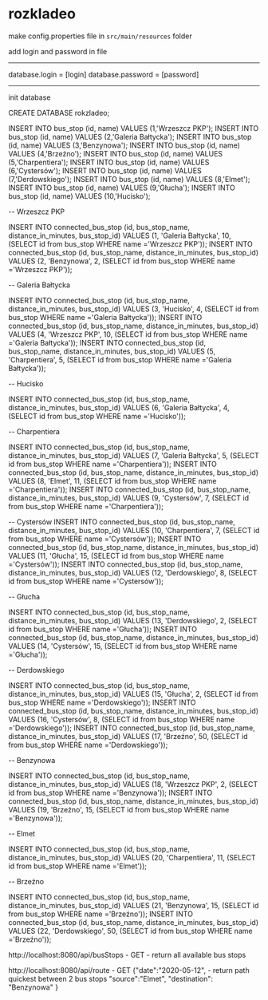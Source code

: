 # rozkladeo
make config.properties file in `src/main/resources` folder

add login and password in file 

------------------------------
database.login = [login]
database.password = [password]

------------------------------


init database

CREATE DATABASE rokzladeo;

INSERT INTO bus_stop (id, name)
VALUES (1,'Wrzeszcz PKP');
INSERT INTO bus_stop (id, name)
VALUES (2,'Galeria Bałtycka');
INSERT INTO bus_stop (id, name)
VALUES (3,'Benzynowa');
INSERT INTO bus_stop (id, name)
VALUES (4,'Brzeźno');
INSERT INTO bus_stop (id, name)
VALUES (5,'Charpentiera');
INSERT INTO bus_stop (id, name)
VALUES (6,'Cystersów');
INSERT INTO bus_stop (id, name)
VALUES (7,'Derdowskiego');
INSERT INTO bus_stop (id, name)
VALUES (8,'Elmet');
INSERT INTO bus_stop (id, name)
VALUES (9,'Głucha');
INSERT INTO bus_stop (id, name)
VALUES (10,'Hucisko');


-- Wrzeszcz PKP

INSERT INTO connected_bus_stop (id, bus_stop_name, distance_in_minutes, bus_stop_id)
VALUES (1, 'Galeria Bałtycka', 10,(SELECT id from bus_stop WHERE name ='Wrzeszcz PKP'));
INSERT INTO connected_bus_stop (id, bus_stop_name, distance_in_minutes, bus_stop_id)
VALUES (2, 'Benzynowa', 2, (SELECT id from bus_stop WHERE name ='Wrzeszcz PKP'));

-- Galeria Bałtycka

INSERT INTO connected_bus_stop (id, bus_stop_name, distance_in_minutes, bus_stop_id)
VALUES (3, 'Hucisko', 4, (SELECT id from bus_stop WHERE name ='Galeria Bałtycka'));
INSERT INTO connected_bus_stop (id, bus_stop_name, distance_in_minutes, bus_stop_id)
VALUES (4, 'Wrzeszcz PKP', 10, (SELECT id from bus_stop WHERE name ='Galeria Bałtycka'));
INSERT INTO connected_bus_stop (id, bus_stop_name, distance_in_minutes, bus_stop_id)
VALUES (5, 'Charpentiera', 5, (SELECT id from bus_stop WHERE name ='Galeria Bałtycka'));

-- Hucisko

INSERT INTO connected_bus_stop (id, bus_stop_name, distance_in_minutes, bus_stop_id)
VALUES (6, 'Galeria Bałtycka', 4, (SELECT id from bus_stop WHERE name ='Hucisko'));

-- Charpentiera

INSERT INTO connected_bus_stop (id, bus_stop_name, distance_in_minutes, bus_stop_id)
VALUES (7, 'Galeria Bałtycka', 5, (SELECT id from bus_stop WHERE name ='Charpentiera'));
INSERT INTO connected_bus_stop (id, bus_stop_name, distance_in_minutes, bus_stop_id)
VALUES (8, 'Elmet', 11, (SELECT id from bus_stop WHERE name ='Charpentiera'));
INSERT INTO connected_bus_stop (id, bus_stop_name, distance_in_minutes, bus_stop_id)
VALUES (9, 'Cystersów', 7, (SELECT id from bus_stop WHERE name ='Charpentiera'));

-- Cystersów
INSERT INTO connected_bus_stop (id, bus_stop_name, distance_in_minutes, bus_stop_id)
VALUES (10, 'Charpentiera', 7, (SELECT id from bus_stop WHERE name ='Cystersów'));
INSERT INTO connected_bus_stop (id, bus_stop_name, distance_in_minutes, bus_stop_id)
VALUES (11, 'Głucha', 15, (SELECT id from bus_stop WHERE name ='Cystersów'));
INSERT INTO connected_bus_stop (id, bus_stop_name, distance_in_minutes, bus_stop_id)
VALUES (12, 'Derdowskiego', 8, (SELECT id from bus_stop WHERE name ='Cystersów'));


-- Głucha

INSERT INTO connected_bus_stop (id, bus_stop_name, distance_in_minutes, bus_stop_id)
VALUES (13, 'Derdowskiego', 2, (SELECT id from bus_stop WHERE name ='Głucha'));
INSERT INTO connected_bus_stop (id, bus_stop_name, distance_in_minutes, bus_stop_id)
VALUES (14, 'Cystersów', 15, (SELECT id from bus_stop WHERE name ='Głucha'));


-- Derdowskiego

INSERT INTO connected_bus_stop (id, bus_stop_name, distance_in_minutes, bus_stop_id)
VALUES (15, 'Głucha', 2, (SELECT id from bus_stop WHERE name ='Derdowskiego'));
INSERT INTO connected_bus_stop (id, bus_stop_name, distance_in_minutes, bus_stop_id)
VALUES (16, 'Cystersów', 8, (SELECT id from bus_stop WHERE name ='Derdowskiego'));
INSERT INTO connected_bus_stop (id, bus_stop_name, distance_in_minutes, bus_stop_id)
VALUES (17, 'Brzeźno', 50, (SELECT id from bus_stop WHERE name ='Derdowskiego'));

-- Benzynowa

INSERT INTO connected_bus_stop (id, bus_stop_name, distance_in_minutes, bus_stop_id)
VALUES (18, 'Wrzeszcz PKP', 2, (SELECT id from bus_stop WHERE name ='Benzynowa'));
INSERT INTO connected_bus_stop (id, bus_stop_name, distance_in_minutes, bus_stop_id)
VALUES (19, 'Brzeźno', 15, (SELECT id from bus_stop WHERE name ='Benzynowa'));

-- Elmet

INSERT INTO connected_bus_stop (id, bus_stop_name, distance_in_minutes, bus_stop_id)
VALUES (20, 'Charpentiera', 11, (SELECT id from bus_stop WHERE name ='Elmet'));


-- Brzeźno

INSERT INTO connected_bus_stop (id, bus_stop_name, distance_in_minutes, bus_stop_id)
VALUES (21, 'Benzynowa', 15, (SELECT id from bus_stop WHERE name ='Brzeźno'));
INSERT INTO connected_bus_stop (id, bus_stop_name, distance_in_minutes, bus_stop_id)
VALUES (22, 'Derdowskiego', 50, (SELECT id from bus_stop WHERE name ='Brzeźno'));


http://localhost:8080/api/busStops - GET - return all available bus stops

http://localhost:8080/api/route - GET {"date":"2020-05-12", - return path quickest between 2 bus stops
                                       "source":"Elmet",
                                       "destination": "Benzynowa"
                                       }

